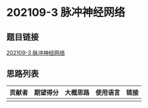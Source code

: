 # 202109-3 脉冲神经网络

## 题目链接

[202109-3 脉冲神经网络](http://118.190.20.162/view.page?gpid=T131)

## 思路列表

| 贡献者 | 期望得分 | 大概思路 | 使用语言 | 链接 |
| :-: | :-: | :-: | :-: | :-: | 
|  |  |  |  |  |
